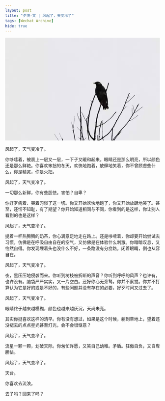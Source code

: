 ```yaml
---
layout: post
title: "夕悦·文 | 风起了，天变冷了"
tags: [Wechat Archive]
hide: true
---
```


![archive](/assets/img/archive/wechat-archive4.jpg)

风起了，天气变冷了。

你哆嗦着，被裹上一层又一层，一下子又暖和起来。眼睛还是那么明亮，所以颜色还是那么鲜艳。你喜欢笨拙的冬天，欢快地跑着，放肆地笑着，你不曾顾虑些什么，你是精灵，你是火把。

风起了，天气变冷了。

一切那么新鲜，你有些胆怯。害怕？自卑？

你好歹病着、哭着习惯了这一切。你又开始欢快地跑了，你又开始放肆地笑了。甚至，还恬不知耻，有了期望？你开始知道相同与不同，你看到的是这样，你让别人看到的也是这样？

风起了，天气变冷了。

提着一杯热腾腾的奶茶，你心满意足地走在路上。还是哆嗦着，你却要开始尝试去习惯，仿佛是在呼吸自由自在的空气，又仿佛是在体验什么刺激。你暗暗叹息，又怡然自得。你发现埋着头也没什么不好，一条路没有分岔路，闭着眼睛，倒也从容自在。

风起了，天气变冷了。

夜，黑压压地侵袭而来。你听到树枝被折断的声音？你听到呼呼的风声？也许有，也许没有。脑袋严严实实，又一片空白。还好你心无旁骛，你并不察觉。你并不打算认为它是好的或是不好的，有些问题并没有存在的必要，好歹时间又过去了。

风起了，天气变冷了。

眼睛终于越来越模糊，颜色也越来越灰沉，天尚未亮。

其实你挺喜欢这样的清早。你有没有想过，如果是这个时候，躺到草地上，望着还没褪去的点点星光甚至灯光，会不会很惬意？

风起了，天气变冷了。

流星一颗一颗，划破天际。你匆忙许愿，又笑自己幼稚。矛盾。狂傲自负，又自卑胆怯。

风起了，天气变冷了。

天台。

你喜欢去流浪。

去了吗？回来了吗？
